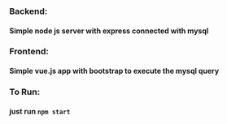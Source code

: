 ### Backend:
#### Simple node js server with express connected with mysql
### Frontend:
#### Simple vue.js app with bootstrap to execute the mysql query
### To Run:
#### just run `npm start`
